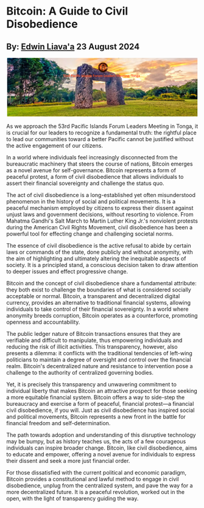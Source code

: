 # Bitcoin: A Guide to Civil Disobedience
## By: [Edwin Liava'a](https://github.com/EdwinLiavaa) 23 August 2024

<p align="center">
 <img width="500" src="https://github.com/EdwinLiavaa/liavaa.space/blob/main/blog/20240823/pic.png">
</p>

As we approach the 53rd Pacific Islands Forum Leaders Meeting in Tonga, it is crucial for our leaders to recognize a fundamental truth: the rightful place to lead our communities toward a better Pacific cannot be justified without the active engagement of our citizens.

In a world where individuals feel increasingly disconnected from the bureaucratic machinery that steers the course of nations, Bitcoin emerges as a novel avenue for self-governance. Bitcoin represents a form of peaceful protest, a form of civil disobedience that allows individuals to assert their financial sovereignty and challenge the status quo.

The act of civil disobedience is a long-established yet often misunderstood phenomenon in the history of social and political movements. It is a peaceful mechanism employed by citizens to express their dissent against unjust laws and government decisions, without resorting to violence. From Mahatma Gandhi's Salt March to Martin Luther King Jr.'s nonviolent protests during the American Civil Rights Movement, civil disobedience has been a powerful tool for effecting change and challenging societal norms.

The essence of civil disobedience is the active refusal to abide by certain laws or commands of the state, done publicly and without anonymity, with the aim of highlighting and ultimately altering the inequitable aspects of society. It is a principled stand, a conscious decision taken to draw attention to deeper issues and effect progressive change.

Bitcoin and the concept of civil disobedience share a fundamental attribute: they both exist to challenge the boundaries of what is considered socially acceptable or normal. Bitcoin, a transparent and decentralized digital currency, provides an alternative to traditional financial systems, allowing individuals to take control of their financial sovereignty. In a world where anonymity breeds corruption, Bitcoin operates as a counterforce, promoting openness and accountability.

The public ledger nature of Bitcoin transactions ensures that they are verifiable and difficult to manipulate, thus empowering individuals and reducing the risk of illicit activities. This transparency, however, also presents a dilemma: it conflicts with the traditional tendencies of left-wing politicians to maintain a degree of oversight and control over the financial realm. Bitcoin's decentralized nature and resistance to intervention pose a challenge to the authority of centralized governing bodies.

Yet, it is precisely this transparency and unwavering commitment to individual liberty that makes Bitcoin an attractive prospect for those seeking a more equitable financial system. Bitcoin offers a way to side-step the bureaucracy and exercise a form of peaceful, financial protest—a financial civil disobedience, if you will. Just as civil disobedience has inspired social and political movements, Bitcoin represents a new front in the battle for financial freedom and self-determination.

The path towards adoption and understanding of this disruptive technology may be bumpy, but as history teaches us, the acts of a few courageous individuals can inspire broader change. Bitcoin, like civil disobedience, aims to educate and empower, offering a novel avenue for individuals to express their dissent and seek a more just financial order.

For those dissatisfied with the current political and economic paradigm, Bitcoin provides a constitutional and lawful method to engage in civil disobedience, unplug from the centralized system, and pave the way for a more decentralized future. It is a peaceful revolution, worked out in the open, with the light of transparency guiding the way.